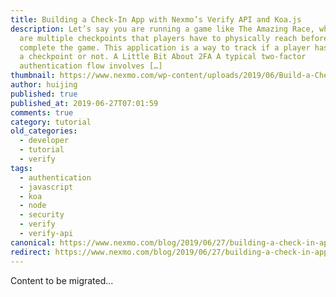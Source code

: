 ```yaml
---
title: Building a Check-In App with Nexmo’s Verify API and Koa.js
description: Let’s say you are running a game like The Amazing Race, where there
  are multiple checkpoints that players have to physically reach before they can
  complete the game. This application is a way to track if a player has reached
  a checkpoint or not. A Little Bit About 2FA A typical two-factor
  authentication flow involves […]
thumbnail: https://www.nexmo.com/wp-content/uploads/2019/06/Build-a-Check-In-App_1200x675.jpg
author: huijing
published: true
published_at: 2019-06-27T07:01:59
comments: true
category: tutorial
old_categories:
  - developer
  - tutorial
  - verify
tags:
  - authentication
  - javascript
  - koa
  - node
  - security
  - verify
  - verify-api
canonical: https://www.nexmo.com/blog/2019/06/27/building-a-check-in-app-with-nexmos-verify-api-dr
redirect: https://www.nexmo.com/blog/2019/06/27/building-a-check-in-app-with-nexmos-verify-api-dr
---
```

Content to be migrated...
